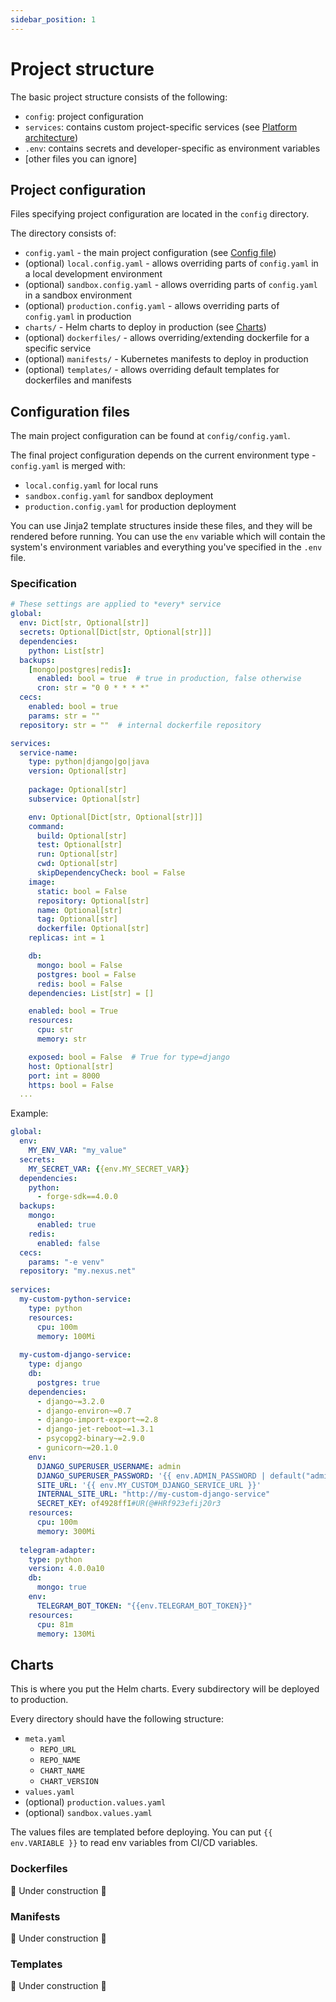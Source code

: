 ```yaml
---
sidebar_position: 1
---
```


# Project structure

The basic project structure consists of the following:
- `config`: project configuration
- `services`: contains custom project-specific services (see [Platform architecture](./Platform%20architecture/service-creation)) 
- `.env`: contains secrets and developer-specific as environment variables
- [other files you can ignore]

## Project configuration

Files specifying project configuration are located in the `config` directory.

The directory consists of:
- `config.yaml` - the main project configuration (see [Config file](#configuration-files))
- (optional) `local.config.yaml` - allows overriding parts of `config.yaml` in a local development environment
- (optional) `sandbox.config.yaml` - allows overriding parts of `config.yaml` in a sandbox environment
- (optional) `production.config.yaml` - allows overriding parts of `config.yaml` in production
- `charts/` - Helm charts to deploy in production (see [Charts](#charts))
- (optional) `dockerfiles/` - allows overriding/extending dockerfile for a specific service
- (optional) `manifests/` - Kubernetes manifests to deploy in production
- (optional) `templates/` - allows overriding default templates for dockerfiles and manifests


## Configuration files
The main project configuration can be found at `config/config.yaml`.

The final project configuration depends on the current environment type - `config.yaml` is merged with:
- `local.config.yaml` for local runs
- `sandbox.config.yaml` for sandbox deployment
- `production.config.yaml` for production deployment

You can use Jinja2 template structures inside these files, and they will be rendered before running.
You can use the `env` variable which will contain the system's environment variables and everything you've specified
in the `.env` file.

### Specification

```yaml
# These settings are applied to *every* service
global:
  env: Dict[str, Optional[str]]
  secrets: Optional[Dict[str, Optional[str]]]
  dependencies:
    python: List[str]
  backups:
    [mongo|postgres|redis]:
      enabled: bool = true  # true in production, false otherwise
      cron: str = "0 0 * * * *"
  cecs:
    enabled: bool = true
    params: str = ""
  repository: str = ""  # internal dockerfile repository

services:
  service-name:
    type: python|django|go|java
    version: Optional[str]
    
    package: Optional[str]
    subservice: Optional[str]

    env: Optional[Dict[str, Optional[str]]]
    command:
      build: Optional[str]
      test: Optional[str]
      run: Optional[str]
      cwd: Optional[str]
      skipDependencyCheck: bool = False
    image:
      static: bool = False
      repository: Optional[str]
      name: Optional[str]
      tag: Optional[str]
      dockerfile: Optional[str]
    replicas: int = 1

    db:
      mongo: bool = False
      postgres: bool = False
      redis: bool = False
    dependencies: List[str] = []

    enabled: bool = True
    resources:
      cpu: str
      memory: str

    exposed: bool = False  # True for type=django
    host: Optional[str]
    port: int = 8000
    https: bool = False
  ...
```

Example:
```yaml
global:
  env:
    MY_ENV_VAR: "my_value"
  secrets:
    MY_SECRET_VAR: {{env.MY_SECRET_VAR}}
  dependencies:
    python:
      - forge-sdk==4.0.0
  backups:
    mongo:
      enabled: true
    redis:
      enabled: false
  cecs:
    params: "-e venv"
  repository: "my.nexus.net"
  
services:
  my-custom-python-service:
    type: python
    resources:
      cpu: 100m
      memory: 100Mi
  
  my-custom-django-service:
    type: django
    db:
      postgres: true
    dependencies:
      - django~=3.2.0
      - django-environ~=0.7
      - django-import-export~=2.8
      - django-jet-reboot~=1.3.1
      - psycopg2-binary~=2.9.0
      - gunicorn~=20.1.0
    env:
      DJANGO_SUPERUSER_USERNAME: admin
      DJANGO_SUPERUSER_PASSWORD: '{{ env.ADMIN_PASSWORD | default("admin") }}'
      SITE_URL: '{{ env.MY_CUSTOM_DJANGO_SERVICE_URL }}'
      INTERNAL_SITE_URL: "http://my-custom-django-service"
      SECRET_KEY: of4928ffI#UR(@#HRf923efij20r3
    resources:
      cpu: 100m
      memory: 300Mi
  
  telegram-adapter:
    type: python
    version: 4.0.0a10
    db:
      mongo: true
    env:
      TELEGRAM_BOT_TOKEN: "{{env.TELEGRAM_BOT_TOKEN}}"
    resources:
      cpu: 81m
      memory: 130Mi
```

## Charts
This is where you put the Helm charts. Every subdirectory will be deployed to production.

Every directory should have the following structure:
- `meta.yaml`
  - `REPO_URL`
  - `REPO_NAME`
  - `CHART_NAME`
  - `CHART_VERSION`
- `values.yaml`
- (optional) `production.values.yaml`
- (optional) `sandbox.values.yaml`

The values files are templated before deploying. You can put `{{ env.VARIABLE }}` to read env variables from CI/CD variables.

### Dockerfiles
🚧 Under construction 🚧

### Manifests
🚧 Under construction 🚧

### Templates
🚧 Under construction 🚧
